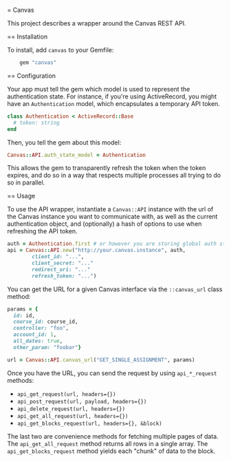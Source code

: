 = Canvas

This project describes a wrapper around the Canvas REST API.


== Installation

To install, add `canvas` to your Gemfile:

```ruby
    gem "canvas"
```


== Configuration

Your app must tell the gem which model is used to represent the
authentication state. For instance, if you're using ActiveRecord, you
might have an `Authentication` model, which encapsulates a temporary
API token.

```ruby
class Authentication < ActiveRecord::Base
  # token: string
end
```

Then, you tell the gem about this model:

```ruby
Canvas::API.auth_state_model = Authentication
```

This allows the gem to transparently refresh the token when the token
expires, and do so in a way that respects multiple processes all trying
to do so in parallel.


== Usage

To use the API wrapper, instantiate a `Canvas::API` instance with the
url of the Canvas instance you want to communicate with, as well as the
current authentication object, and (optionally) a hash of options to use
when refreshing the API token.

```ruby
auth = Authentication.first # or however you are storing global auth state
api = Canvas::API.new("http://your.canvas.instance", auth, 
        client_id: "...",
        client_secret: "..."
        redirect_uri: "..."
        refresh_token: "...")
```

You can get the URL for a given Canvas interface via the `::canvas_url`
class method:

```ruby
params = {
  id: id,
  course_id: course_id,
  controller: "foo",
  account_id: 1,
  all_dates: true,
  other_param: "foobar"}

url = Canvas::API.canvas_url("GET_SINGLE_ASSIGNMENT", params)
```

Once you have the URL, you can send the request by using `api_*_request`
methods:

* `api_get_request(url, headers={})`
* `api_post_request(url, payload, headers={})`
* `api_delete_request(url, headers={})`
* `api_get_all_request(url, headers={})`
* `api_get_blocks_request(url, headers={}, &block)`

The last two are convenience methods for fetching multiple pages of data.
The `api_get_all_request` method returns all rows in a single array. The
`api_get_blocks_request` method yields each "chunk" of data to the block.
